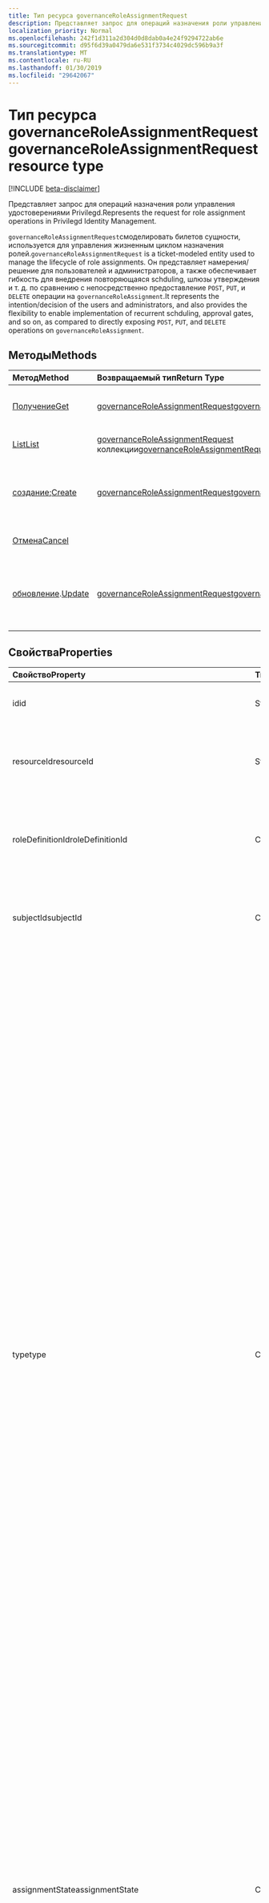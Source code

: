 ```yaml
---
title: Тип ресурса governanceRoleAssignmentRequest
description: Представляет запрос для операций назначения роли управления удостоверениями Privilegd.
localization_priority: Normal
ms.openlocfilehash: 242f1d311a2d304d0d8dab0a4e24f9294722ab6e
ms.sourcegitcommit: d95f6d39a0479da6e531f3734c4029dc596b9a3f
ms.translationtype: MT
ms.contentlocale: ru-RU
ms.lasthandoff: 01/30/2019
ms.locfileid: "29642067"
---
```

# <a name="governanceroleassignmentrequest-resource-type"></a><span data-ttu-id="4f209-103">Тип ресурса governanceRoleAssignmentRequest</span><span class="sxs-lookup"><span data-stu-id="4f209-103">governanceRoleAssignmentRequest resource type</span></span>

[!INCLUDE [beta-disclaimer](../../includes/beta-disclaimer.md)]

<span data-ttu-id="4f209-104">Представляет запрос для операций назначения роли управления удостоверениями Privilegd.</span><span class="sxs-lookup"><span data-stu-id="4f209-104">Represents the request for role assignment operations in Privilegd Identity Management.</span></span>

<span data-ttu-id="4f209-105">`governanceRoleAssignmentRequest`смоделировать билетов сущности, используется для управления жизненным циклом назначения ролей.</span><span class="sxs-lookup"><span data-stu-id="4f209-105">`governanceRoleAssignmentRequest` is a ticket-modeled entity used to manage the lifecycle of role assignments.</span></span> <span data-ttu-id="4f209-106">Он представляет намерения/решение для пользователей и администраторов, а также обеспечивает гибкость для внедрения повторяющаяся schduling, шлюзы утверждения и т. д. по сравнению с непосредственно предоставление `POST`, `PUT`, и `DELETE` операции на `governanceRoleAssignment`.</span><span class="sxs-lookup"><span data-stu-id="4f209-106">It represents the intention/decision of the users and administrators, and also provides the flexibility to enable implementation of recurrent schduling, approval gates, and so on, as compared to directly exposing `POST`, `PUT`, and `DELETE` operations on `governanceRoleAssignment`.</span></span>

## <a name="methods"></a><span data-ttu-id="4f209-107">Методы</span><span class="sxs-lookup"><span data-stu-id="4f209-107">Methods</span></span>

| <span data-ttu-id="4f209-108">Метод</span><span class="sxs-lookup"><span data-stu-id="4f209-108">Method</span></span>          |<span data-ttu-id="4f209-109">Возвращаемый тип</span><span class="sxs-lookup"><span data-stu-id="4f209-109">Return Type</span></span>  |<span data-ttu-id="4f209-110">Описание</span><span class="sxs-lookup"><span data-stu-id="4f209-110">Description</span></span>|
|:------------|:--------|:--------|
|[<span data-ttu-id="4f209-111">Получение</span><span class="sxs-lookup"><span data-stu-id="4f209-111">Get</span></span>](../api/governanceroleassignmentrequest-get.md) | [<span data-ttu-id="4f209-112">governanceRoleAssignmentRequest</span><span class="sxs-lookup"><span data-stu-id="4f209-112">governanceRoleAssignmentRequest</span></span>](../resources/governanceroleassignmentrequest.md)|<span data-ttu-id="4f209-113">Получите запрос назначения ролей, заданную идентификатором.</span><span class="sxs-lookup"><span data-stu-id="4f209-113">Get a role assignment request specified by ID.</span></span>  
|[<span data-ttu-id="4f209-114">List</span><span class="sxs-lookup"><span data-stu-id="4f209-114">List</span></span>](../api/governanceroleassignmentrequest-list.md) | <span data-ttu-id="4f209-115">[governanceRoleAssignmentRequest](../resources/governanceroleassignmentrequest.md) коллекции</span><span class="sxs-lookup"><span data-stu-id="4f209-115">[governanceRoleAssignmentRequest](../resources/governanceroleassignmentrequest.md)  collection</span></span>|<span data-ttu-id="4f209-116">Получите запросы назначений ролей для ресурса.</span><span class="sxs-lookup"><span data-stu-id="4f209-116">Get role assignment requests on a resource.</span></span>|
|<span data-ttu-id="4f209-117">[создание](../api/governanceroleassignmentrequest-post.md);</span><span class="sxs-lookup"><span data-stu-id="4f209-117">[Create](../api/governanceroleassignmentrequest-post.md)</span></span>|  [<span data-ttu-id="4f209-118">governanceRoleAssignmentRequest</span><span class="sxs-lookup"><span data-stu-id="4f209-118">governanceRoleAssignmentRequest</span></span>](../resources/governanceroleassignmentrequest.md)|<span data-ttu-id="4f209-119">Создание запроса для управления жизненным циклом существующего или нового назначения роли.</span><span class="sxs-lookup"><span data-stu-id="4f209-119">Create a request to manage the lifecycle of existing or new role assignment.</span></span>|
|[<span data-ttu-id="4f209-120">Отмена</span><span class="sxs-lookup"><span data-stu-id="4f209-120">Cancel</span></span>](../api/governanceroleassignmentrequest-cancel.md)|  |<span data-ttu-id="4f209-121">Отмена назначения запроса ожидающие роли.</span><span class="sxs-lookup"><span data-stu-id="4f209-121">Cancel a pending role assignment request.</span></span>|
|<span data-ttu-id="4f209-122">[обновление](../api/governanceroleassignmentrequest-update.md).</span><span class="sxs-lookup"><span data-stu-id="4f209-122">[Update](../api/governanceroleassignmentrequest-update.md)</span></span>| [<span data-ttu-id="4f209-123">governanceRoleAssignmentRequest</span><span class="sxs-lookup"><span data-stu-id="4f209-123">governanceRoleAssignmentRequest</span></span>](../resources/governanceroleassignmentrequest.md)|<span data-ttu-id="4f209-124">Администраторы обновлять решения на запросы, если запросов в состояние `PendingAdminDecision`.</span><span class="sxs-lookup"><span data-stu-id="4f209-124">Administrators update the decisions on requests if the requests are in status of `PendingAdminDecision`.</span></span>|

## <a name="properties"></a><span data-ttu-id="4f209-125">Свойства</span><span class="sxs-lookup"><span data-stu-id="4f209-125">Properties</span></span>
| <span data-ttu-id="4f209-126">Свойство</span><span class="sxs-lookup"><span data-stu-id="4f209-126">Property</span></span>                  | <span data-ttu-id="4f209-127">Тип</span><span class="sxs-lookup"><span data-stu-id="4f209-127">Type</span></span>          |<span data-ttu-id="4f209-128">Описание</span><span class="sxs-lookup"><span data-stu-id="4f209-128">Description</span></span>|
|:--------------------------|:--------------|:----------|
|<span data-ttu-id="4f209-129">id</span><span class="sxs-lookup"><span data-stu-id="4f209-129">id</span></span>                         |<span data-ttu-id="4f209-130">String</span><span class="sxs-lookup"><span data-stu-id="4f209-130">String</span></span>         |<span data-ttu-id="4f209-131">Идентификатор запроса назначений ролей.</span><span class="sxs-lookup"><span data-stu-id="4f209-131">The id of the role assignment request.</span></span>|
|<span data-ttu-id="4f209-132">resourceId</span><span class="sxs-lookup"><span data-stu-id="4f209-132">resourceId</span></span>                 |<span data-ttu-id="4f209-133">String</span><span class="sxs-lookup"><span data-stu-id="4f209-133">String</span></span>         |<span data-ttu-id="4f209-134">Обязательный.</span><span class="sxs-lookup"><span data-stu-id="4f209-134">Required.</span></span> <span data-ttu-id="4f209-135">Идентификатор ресурса запрос назначения ролей, связанный с.</span><span class="sxs-lookup"><span data-stu-id="4f209-135">The id of the resource which the role assignment request is associated with.</span></span>|
|<span data-ttu-id="4f209-136">roleDefinitionId</span><span class="sxs-lookup"><span data-stu-id="4f209-136">roleDefinitionId</span></span>           |<span data-ttu-id="4f209-137">Строка</span><span class="sxs-lookup"><span data-stu-id="4f209-137">String</span></span>         |<span data-ttu-id="4f209-138">Обязательный.</span><span class="sxs-lookup"><span data-stu-id="4f209-138">Required.</span></span> <span data-ttu-id="4f209-139">Идентификатор запрос назначения ролей, связанный с определения роли.</span><span class="sxs-lookup"><span data-stu-id="4f209-139">The id of the role definition which the role assignment request is associated with.</span></span>|
|<span data-ttu-id="4f209-140">subjectId</span><span class="sxs-lookup"><span data-stu-id="4f209-140">subjectId</span></span>                  |<span data-ttu-id="4f209-141">Строка</span><span class="sxs-lookup"><span data-stu-id="4f209-141">String</span></span>         |<span data-ttu-id="4f209-142">Обязательный.</span><span class="sxs-lookup"><span data-stu-id="4f209-142">Required.</span></span> <span data-ttu-id="4f209-143">Идентификатор субъекта, запрос назначения ролей, связанный с.</span><span class="sxs-lookup"><span data-stu-id="4f209-143">The id of the subject which the role assignment request is associated with.</span></span>|
|<span data-ttu-id="4f209-144">type</span><span class="sxs-lookup"><span data-stu-id="4f209-144">type</span></span>                       |<span data-ttu-id="4f209-145">Строка</span><span class="sxs-lookup"><span data-stu-id="4f209-145">String</span></span>         |<span data-ttu-id="4f209-146">Обязательный.</span><span class="sxs-lookup"><span data-stu-id="4f209-146">Required.</span></span> <span data-ttu-id="4f209-147">Представляет тип операции в назначении ролей.</span><span class="sxs-lookup"><span data-stu-id="4f209-147">Representing the the type of the operation on the role assignment.</span></span> <span data-ttu-id="4f209-148">Значение может быть</span><span class="sxs-lookup"><span data-stu-id="4f209-148">The value can be</span></span> <ul><li><span data-ttu-id="4f209-149">`AdminAdd`: Администраторам назначение пользователей и групп для роли.</span><span class="sxs-lookup"><span data-stu-id="4f209-149">`AdminAdd`: Adminstrators assign users/groups to roles;</span></span></li><li><span data-ttu-id="4f209-150">`UserAdd`: Пользователи активировать подходящими назначения;</span><span class="sxs-lookup"><span data-stu-id="4f209-150">`UserAdd`: Users activate eligible assignments;</span></span></li><li> <span data-ttu-id="4f209-151">`AdminUpdate`: Администраторам изменение существующего назначения ролей</span><span class="sxs-lookup"><span data-stu-id="4f209-151">`AdminUpdate`: Adminstrators change existing role assignments</span></span></li><li><span data-ttu-id="4f209-152">`AdminRemove`: Администраторам удаление пользователей и групп из роли.</span><span class="sxs-lookup"><span data-stu-id="4f209-152">`AdminRemove`: Adminstrators remove users/groups from roles;</span></span><li><span data-ttu-id="4f209-153">`UserRemove`: Пользователи отключение active назначения;</span><span class="sxs-lookup"><span data-stu-id="4f209-153">`UserRemove`: Users deactivate active assignments;</span></span><li><span data-ttu-id="4f209-154">`UserExtend`: Пользователи запрос для расширения их истекающим сроком действия назначения;</span><span class="sxs-lookup"><span data-stu-id="4f209-154">`UserExtend`: Users request to extend their expiring assignments;</span></span></li><li><span data-ttu-id="4f209-155">`AdminExtend`: Администраторы расширение назначений с истекающим сроком действия.</span><span class="sxs-lookup"><span data-stu-id="4f209-155">`AdminExtend`: Administrators extend expiring assignments.</span></span></li><li><span data-ttu-id="4f209-156">`UserRenew`: Пользователи запроса на обновление назначений истекшим сроком действия;</span><span class="sxs-lookup"><span data-stu-id="4f209-156">`UserRenew`: Users request to renew their expired assignments;</span></span></li><li><span data-ttu-id="4f209-157">`AdminRenew`: Администраторы расширение назначений с истекающим сроком действия.</span><span class="sxs-lookup"><span data-stu-id="4f209-157">`AdminRenew`: Administrators extend expiring assignments.</span></span></li></ul>|
|<span data-ttu-id="4f209-158">assignmentState</span><span class="sxs-lookup"><span data-stu-id="4f209-158">assignmentState</span></span>|<span data-ttu-id="4f209-159">Строка</span><span class="sxs-lookup"><span data-stu-id="4f209-159">String</span></span>  |<span data-ttu-id="4f209-160">Обязательный.</span><span class="sxs-lookup"><span data-stu-id="4f209-160">Required.</span></span> <span data-ttu-id="4f209-161">Состояние назначения.</span><span class="sxs-lookup"><span data-stu-id="4f209-161">The state of the assignment.</span></span> <span data-ttu-id="4f209-162">Значение может быть</span><span class="sxs-lookup"><span data-stu-id="4f209-162">The value can be</span></span> <ul><li> <span data-ttu-id="4f209-163">`Eligible`для подходящими назначения</span><span class="sxs-lookup"><span data-stu-id="4f209-163">`Eligible` for eligible assignment</span></span></li><li> <span data-ttu-id="4f209-164">`Active`-Если она назначена непосредственно `Active` администраторами, или активируемого на допустимость назначения для пользователей.</span><span class="sxs-lookup"><span data-stu-id="4f209-164">`Active` - if it is directly assigned `Active` by administrators, or activated on an eligible assignment by the users.</span></span></li></ul>|
|<span data-ttu-id="4f209-165">requestedDateTime</span><span class="sxs-lookup"><span data-stu-id="4f209-165">requestedDateTime</span></span>          |<span data-ttu-id="4f209-166">DateTimeOffset</span><span class="sxs-lookup"><span data-stu-id="4f209-166">DateTimeOffset</span></span> |<span data-ttu-id="4f209-167">Только для чтения.</span><span class="sxs-lookup"><span data-stu-id="4f209-167">Read-only.</span></span> <span data-ttu-id="4f209-168">Время создания запроса.</span><span class="sxs-lookup"><span data-stu-id="4f209-168">The request create time.</span></span> <span data-ttu-id="4f209-169">Тип Timestamp представляет сведения о времени и дате с использованием формата ISO 8601 (всегда применяется формат UTC).</span><span class="sxs-lookup"><span data-stu-id="4f209-169">The Timestamp type represents date and time information using ISO 8601 format and is always in UTC time.</span></span> <span data-ttu-id="4f209-170">Например, значение полуночи 1 января 2014 г. в формате UTC выглядит так: `'2014-01-01T00:00:00Z'`.</span><span class="sxs-lookup"><span data-stu-id="4f209-170">For example, midnight UTC on Jan 1, 2014 would look like this: `'2014-01-01T00:00:00Z'`</span></span>|
|<span data-ttu-id="4f209-171">расписание</span><span class="sxs-lookup"><span data-stu-id="4f209-171">schedule</span></span>                   |[<span data-ttu-id="4f209-172">governanceSchedule</span><span class="sxs-lookup"><span data-stu-id="4f209-172">governanceSchedule</span></span>](governanceschedule.md)|<span data-ttu-id="4f209-173">Объект расписание запрос назначения ролей.</span><span class="sxs-lookup"><span data-stu-id="4f209-173">The schedule object of the role assignment request.</span></span>|
|<span data-ttu-id="4f209-174">Причина</span><span class="sxs-lookup"><span data-stu-id="4f209-174">reason</span></span>                     |<span data-ttu-id="4f209-175">String</span><span class="sxs-lookup"><span data-stu-id="4f209-175">String</span></span>         |<span data-ttu-id="4f209-176">Сообщение, предоставляемые пользователями и администраторами при создании запроса о зачем он нужен.</span><span class="sxs-lookup"><span data-stu-id="4f209-176">A message provided by users and administrators when create the request about why it is needed.</span></span>|
|<span data-ttu-id="4f209-177">status</span><span class="sxs-lookup"><span data-stu-id="4f209-177">status</span></span>                     |[<span data-ttu-id="4f209-178">governanceRoleAssignmentRequestStatus</span><span class="sxs-lookup"><span data-stu-id="4f209-178">governanceRoleAssignmentRequestStatus</span></span>](governanceroleassignmentrequeststatus.md)         |<span data-ttu-id="4f209-179">Состояние запроса назначений ролей.</span><span class="sxs-lookup"><span data-stu-id="4f209-179">The status of the role assignment request.</span></span>|
|<span data-ttu-id="4f209-180">linkedEligibleRoleAssignmentId</span><span class="sxs-lookup"><span data-stu-id="4f209-180">linkedEligibleRoleAssignmentId</span></span>|<span data-ttu-id="4f209-181">String</span><span class="sxs-lookup"><span data-stu-id="4f209-181">String</span></span>        |<span data-ttu-id="4f209-182">Если запрос для активации роли, он представляет идентификатор `eligible assignment` ссылки; В противном случае — значение `null`.</span><span class="sxs-lookup"><span data-stu-id="4f209-182">If this is a request for role activation, it represents the id of the `eligible assignment` being referred; Otherwise, the value is `null`.</span></span> |



## <a name="relationships"></a><span data-ttu-id="4f209-183">Связи</span><span class="sxs-lookup"><span data-stu-id="4f209-183">Relationships</span></span>
| <span data-ttu-id="4f209-184">Связь</span><span class="sxs-lookup"><span data-stu-id="4f209-184">Relationship</span></span> | <span data-ttu-id="4f209-185">Тип</span><span class="sxs-lookup"><span data-stu-id="4f209-185">Type</span></span>                                |<span data-ttu-id="4f209-186">Описание</span><span class="sxs-lookup"><span data-stu-id="4f209-186">Description</span></span>|
|:-------------|:----------------------------------|:----------|
|<span data-ttu-id="4f209-187">resource</span><span class="sxs-lookup"><span data-stu-id="4f209-187">resource</span></span>      |[<span data-ttu-id="4f209-188">governanceResource</span><span class="sxs-lookup"><span data-stu-id="4f209-188">governanceResource</span></span>](../resources/governanceresource.md)            |<span data-ttu-id="4f209-189">Только для чтения.</span><span class="sxs-lookup"><span data-stu-id="4f209-189">Read-only.</span></span> <span data-ttu-id="4f209-190">Ресурс, запрос имеет своей целью.</span><span class="sxs-lookup"><span data-stu-id="4f209-190">The resource that the request aims to.</span></span> |
|<span data-ttu-id="4f209-191">roleDefinition</span><span class="sxs-lookup"><span data-stu-id="4f209-191">roleDefinition</span></span>|[<span data-ttu-id="4f209-192">governanceRoleDefinition</span><span class="sxs-lookup"><span data-stu-id="4f209-192">governanceRoleDefinition</span></span>](../resources/governanceroledefinition.md)|<span data-ttu-id="4f209-193">Только для чтения.</span><span class="sxs-lookup"><span data-stu-id="4f209-193">Read-only.</span></span> <span data-ttu-id="4f209-194">Определение ролей, запрос имеет своей целью.</span><span class="sxs-lookup"><span data-stu-id="4f209-194">The role definition that the request aims to.</span></span> |
|<span data-ttu-id="4f209-195">subject</span><span class="sxs-lookup"><span data-stu-id="4f209-195">subject</span></span>       |[<span data-ttu-id="4f209-196">governanceSubject</span><span class="sxs-lookup"><span data-stu-id="4f209-196">governanceSubject</span></span>](../resources/governancesubject.md)|<span data-ttu-id="4f209-197">Только для чтения.</span><span class="sxs-lookup"><span data-stu-id="4f209-197">Read-only.</span></span> <span data-ttu-id="4f209-198">Участника пользователя или группы.</span><span class="sxs-lookup"><span data-stu-id="4f209-198">The user/group principal.</span></span>|

### <a name="json-representation"></a><span data-ttu-id="4f209-199">Представление JSON</span><span class="sxs-lookup"><span data-stu-id="4f209-199">JSON representation</span></span>

<span data-ttu-id="4f209-200">Ниже представлено описание ресурса в формате JSON.</span><span class="sxs-lookup"><span data-stu-id="4f209-200">Here is a JSON representation of the resource.</span></span>

<!-- {
  "blockType": "resource",
  "optionalProperties": [

  ],
  "@odata.type": "microsoft.graph.governanceRoleAssignmentRequest"
}-->

```json
{
  "id": "String (identifier)",
  "resourceId": "String",
  "roleDefinitionId": "String",
  "subjectId": "String",
  "type": "String",
  "assignmentState": "String",
  "reason": "String",
  "requestedDateTime": "String (timestamp)",
  "schedule": {"@odata.type": "microsoft.graph.governanceSchedule"},
  "status": {"@odata.type": "microsoft.graph.governanceRoleAssignmentRequestStatus"},
  "linkedEligibleRoleAssignmentId": "String"
}

```

<!-- uuid: 8fcb5dbc-d5aa-4681-8e31-b001d5168d79
2015-10-25 14:57:30 UTC -->
<!--
{
  "type": "#page.annotation",
  "description": "governanceRoleAssignmentRequest",
  "keywords": "",
  "section": "documentation",
  "tocPath": "",
  "suppressions": [
    "Error: /api-reference/beta/resources/governanceroleassignmentrequest.md:\r\n      Exception processing links.\r\n    System.ArgumentException: Link Definition was null. Link text: !INCLUDE [beta-disclaimer](../../includes/beta-disclaimer.md)\r\n      at ApiDoctor.Validation.DocFile.get_LinkDestinations()\r\n      at ApiDoctor.Validation.DocSet.ValidateLinks(Boolean includeWarnings, String[] relativePathForFiles, IssueLogger issues, Boolean requireFilenameCaseMatch, Boolean printOrphanedFiles)"
  ]
}
-->
